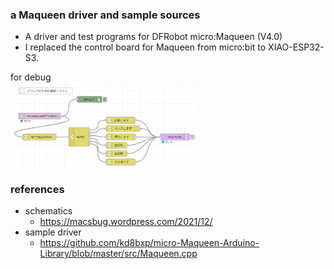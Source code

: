 ### a Maqueen driver and sample sources
- A driver and test programs for DFRobot micro:Maqueen (V4.0)
- I replaced the control board for Maqueen from micro:bit to XIAO-ESP32-S3.

for debug<br>
<img src="assets/node_red_for_debug.png" width=300>

### references
- schematics 
  - https://macsbug.wordpress.com/2021/12/
- sample driver
  - https://github.com/kd8bxp/micro-Maqueen-Arduino-Library/blob/master/src/Maqueen.cpp   
